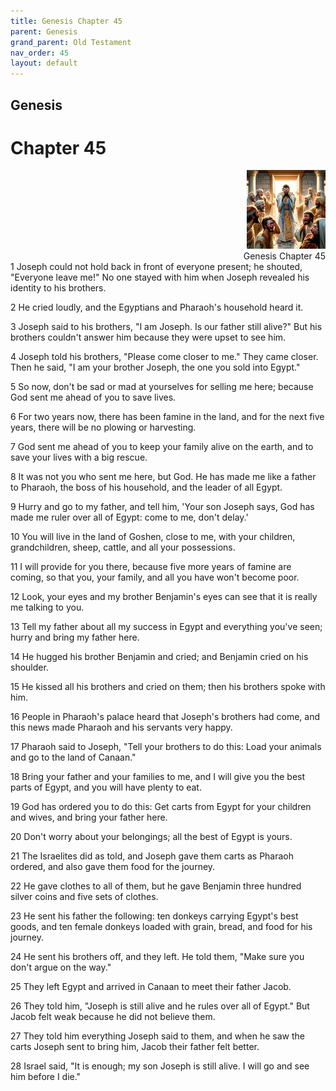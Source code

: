 ```yaml
---
title: Genesis Chapter 45
parent: Genesis
grand_parent: Old Testament
nav_order: 45
layout: default
---
```


## Genesis

# Chapter 45

<div style="clear: both; text-align: right;">
    <img src="/assets/Image/Genesis/500/45.jpg" alt="Genesis Chapter 45" class="chapter-image" style="max-width: 25%; height: auto;"/>
    <figcaption style="font-size: 14px;">Genesis Chapter 45</figcaption>
</div>
1 Joseph could not hold back in front of everyone present; he shouted, "Everyone leave me!" No one stayed with him when Joseph revealed his identity to his brothers.

2 He cried loudly, and the Egyptians and Pharaoh's household heard it.

3 Joseph said to his brothers, "I am Joseph. Is our father still alive?" But his brothers couldn't answer him because they were upset to see him.

4 Joseph told his brothers, "Please come closer to me." They came closer. Then he said, "I am your brother Joseph, the one you sold into Egypt."

5 So now, don't be sad or mad at yourselves for selling me here; because God sent me ahead of you to save lives.

6 For two years now, there has been famine in the land, and for the next five years, there will be no plowing or harvesting.

7 God sent me ahead of you to keep your family alive on the earth, and to save your lives with a big rescue.

8 It was not you who sent me here, but God. He has made me like a father to Pharaoh, the boss of his household, and the leader of all Egypt.

9 Hurry and go to my father, and tell him, 'Your son Joseph says, God has made me ruler over all of Egypt: come to me, don't delay.'

10 You will live in the land of Goshen, close to me, with your children, grandchildren, sheep, cattle, and all your possessions.

11 I will provide for you there, because five more years of famine are coming, so that you, your family, and all you have won't become poor.

12 Look, your eyes and my brother Benjamin's eyes can see that it is really me talking to you.

13 Tell my father about all my success in Egypt and everything you've seen; hurry and bring my father here.

14 He hugged his brother Benjamin and cried; and Benjamin cried on his shoulder.

15 He kissed all his brothers and cried on them; then his brothers spoke with him.

16 People in Pharaoh's palace heard that Joseph's brothers had come, and this news made Pharaoh and his servants very happy.

17 Pharaoh said to Joseph, "Tell your brothers to do this: Load your animals and go to the land of Canaan."

18 Bring your father and your families to me, and I will give you the best parts of Egypt, and you will have plenty to eat.

19 God has ordered you to do this: Get carts from Egypt for your children and wives, and bring your father here.

20 Don't worry about your belongings; all the best of Egypt is yours.

21 The Israelites did as told, and Joseph gave them carts as Pharaoh ordered, and also gave them food for the journey.

22 He gave clothes to all of them, but he gave Benjamin three hundred silver coins and five sets of clothes.

23 He sent his father the following: ten donkeys carrying Egypt's best goods, and ten female donkeys loaded with grain, bread, and food for his journey.

24 He sent his brothers off, and they left. He told them, "Make sure you don't argue on the way."

25 They left Egypt and arrived in Canaan to meet their father Jacob.

26 They told him, "Joseph is still alive and he rules over all of Egypt." But Jacob felt weak because he did not believe them.

27 They told him everything Joseph said to them, and when he saw the carts Joseph sent to bring him, Jacob their father felt better.

28 Israel said, "It is enough; my son Joseph is still alive. I will go and see him before I die."


